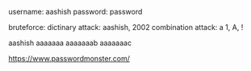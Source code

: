 username: aashish
password: password

bruteforce:
    dictinary attack: aashish, 2002 
    combination attack: a 1, A, !

aashish
aaaaaaa
aaaaaaab
aaaaaaac


https://www.passwordmonster.com/


